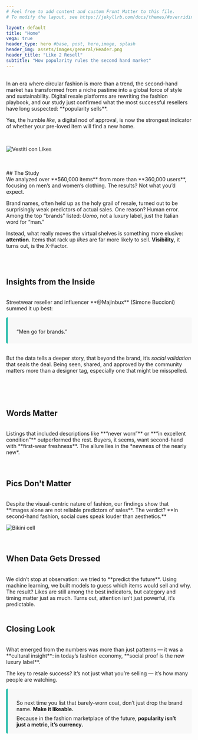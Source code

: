 ```yaml
---
# Feel free to add content and custom Front Matter to this file.
# To modify the layout, see https://jekyllrb.com/docs/themes/#overriding-theme-defaults

layout: default
title: "Home"
vega: true
header_type: hero #base, post, hero,image, splash
header_img: assets/images/general/Header.png
header_title: "Like 2 Resell"
subtitle: "How popularity rules the second hand market"
---
```

<br>
In an era where circular fashion is more than a trend, the second-hand market has transformed from a niche pastime into a global force of style and sustainability. Digital resale platforms are rewriting the fashion playbook, and our study just confirmed what the most successful resellers have long suspected: **popularity sells**.
 
Yes, the humble *like*, a digital nod of approval, is now the strongest indicator of whether your pre-loved item will find a new home.

<br>

![Vestiti con Likes](assets/images/general/Simone_Vestiti.png)


<br>
<br>
## The Study
<br>
We analyzed over **560,000 items** from more than **360,000 users**, focusing on men’s and women’s clothing. The results? Not what you’d expect.
 
Brand names, often held up as the holy grail of resale, turned out to be surprisingly weak predictors of actual sales. One reason? Human error. Among the top “brands” listed: *Uomo*, not a luxury label, just the Italian word for “man.”
 
Instead, what really moves the virtual shelves is something more elusive: **attention**. Items that rack up *likes* are far more likely to sell. **Visibility**, it turns out, is the X-Factor.
 

<br>
<br>

## Insights from the Inside
<br>
Streetwear reseller and influencer **@Majinbux** (Simone Buccioni) summed it up best:

<div style="background-color: #f8f8f8; padding: 1rem 1.5rem; border-left: 4px solid #00b39f; border-radius: 4px; margin-top: 1rem;">
  <p style="margin-bottom: 0.5rem;">
    “Men go for brands.”
  </p>
</div>
<br>
 
But the data tells a deeper story, that beyond the brand, it’s *social validation* that seals the deal. Being seen, shared, and approved by the community matters more than a designer tag, especially one that might be misspelled.

<br>
<br>
<br>

## Words Matter
<br> 
Listings that included descriptions like **“never worn”** or **“in excellent condition”** outperformed the rest. Buyers, it seems, want second-hand with **first-wear freshness**. The allure lies in the *newness of the nearly new*.

<br>
<br>
<br>

## Pics Don't Matter
<br>
Despite the visual-centric nature of fashion, our findings show that **images alone are not reliable predictors of sales**. The verdict? **In second-hand fashion, social cues speak louder than aesthetics.**
<br>

![Bikini cell](assets/images/general/Beatrice_Vestiti.png)
<br>
<br>
<br>

## When Data Gets Dressed
<br>
We didn’t stop at observation: we tried to **predict the future**. Using machine learning, we built models to guess which items would sell and why.
The result? Likes are still among the best indicators, but category and timing matter just as much. Turns out, attention isn’t just powerful, it’s predictable.

<br>
<br>

## Closing Look
<br> 
What emerged from the numbers was more than just patterns — it was a **cultural insight**: in today’s fashion economy, **social proof is the new luxury label**.
 
The key to resale success? It’s not just what you’re selling — it’s how many people are watching.

<div style="background-color: #f8f8f8; padding: 1rem 1.5rem; border-left: 4px solid #00b39f; border-radius: 4px; margin-top: 1rem;">
  <p style="margin-bottom: 0.5rem;">
    So next time you list that barely-worn coat, don’t just drop the brand name. <strong>Make it likeable.</strong>
  </p>
  <p style="margin: 0;">
    Because in the fashion marketplace of the future, <strong>popularity isn’t just a metric, it’s currency.</strong>
  </p>
</div>